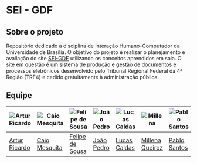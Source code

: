 # SEI - GDF

## Sobre o projeto

Repositório dedicado à disciplina de Interação Humano-Computador da Universidade de Brasília. O objetivo do projeto é realizar o planejamento e avaliação do site [SEI-GDF](https://portalsei.df.gov.br/) utilizando os conceitos aprendidos em sala. O site em questão é um sistema de produção e gestão de documentos e processos eletrônicos desenvolvido pelo Tribunal Regional Federal da 4ª Região (TRF4) e cedido gratuitamente à administração pública. 

## Equipe

| ![Artur Ricardo](https://github.com/algorithmorphic.png) | ![Caio Mesquita](https://github.com/Caiomesvie.png) | ![Felipe de Sousa](https://github.com/fsousac.png) | ![João Pedro](https://github.com/JoosPerro.png) | ![Lucas Caldas](https://github.com/lucascaldasb.png) | ![Millena](https://github.com/MillenaQueiroz.png) | ![Pablo Santos](https://github.com/pabloheika.png) |
| --- | --- | --- | --- | --- | --- | --- |
| [Artur Ricardo](https://github.com/algorithmorphic) | [Caio Mesquita](https://github.com/Caiomesvie) | [Felipe de Sousa](https://github.com/fsousac) | [João Pedro](https://github.com/JoosPerro) | [Lucas Caldas](https://github.com/lucascaldasb) | [Millena Queiroz](https://github.com/MillenaQueiroz) | [Pablo Santos](https://github.com/pabloheika) |

